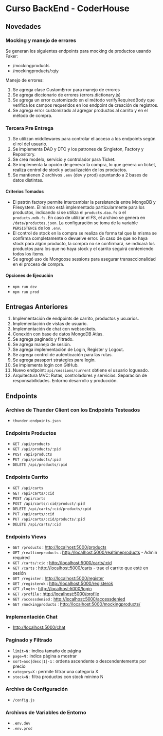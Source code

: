 # Curso BackEnd - CoderHouse

## Novedades

### Mocking y manejo de errores

Se generan los siguientes endpoints para mocking de productos usando Faker:

- /mockingproducts
- /mockingproducts/:qty

Manejo de errores:

1. Se agrega clase CustomError para manejo de errores
2. Se agrega diccionario de errores (errors.dictionary.js)
3. Se agrega un error customizado en el método verifyRequiredBody que verifica los campos requeridos en los endpoint de creación de registros.
4. Se agrega error customizado al agregar productos al carrito y en el método de compra.

### Tercera Pre Entrega

1. Se utilizan middlewares para controlar el acceso a los endpoints según el rol del usuario.
2. Se implementa DAO y DTO y los patrones de Singleton, Factory y Repository.
3. Se crea modelo, servicio y controlador para Ticket.
4. Se implementa la opción de generar la compra, lo que genera un ticket, realiza control de stock y actualización de los productos.
5. Se mantienen 2 archivos `.env` (dev y prod) apuntando a 2 bases de datos distintas.

#### Criterios Tomados

- El patrón factory permite intercambiar la persistencia entre MongoDB y Filesystem. El mismo está implementado particularmente para los productos, indicando si se utiliza el `products.dao.fs` o el `products.mdb.fs`. En caso de utilizar el FS, el archivo se genera en `/data/productos.json`. La configuración se toma de la variable `PERSISTENCE` de los `.env`.
- El control de stock en la compra se realiza de forma tal que la misma se confirma completamente o devuelve error. En caso de que no haya stock para algún producto, la compra no se confirmará, se indicará los productos para los que no haya stock y el carrito seguirá conteniendo todos los ítems.
- Se agregó uso de Mongoose sessions para asegurar transaccionalidad en el proceso de compra.

#### Opciones de Ejecución

- `npm run dev`
- `npm run prod`

## Entregas Anteriores

1. Implementación de endpoints de carrito, productos y usuarios.
2. Implementación de vistas de usuario.
3. Implementación de chat con websockets.
4. Conexión con base de datos MongoDB Atlas.
5. Se agrega paginado y filtrado.
6. Se agrega manejo de sesión.
7. Se agrega implementación de Login, Register y Logout.
8. Se agrega control de autenticación para las rutas.
9. Se agrega passport strategies para login.
10. Se implementa login con GitHub.
11. Nuevo endpoint: `api/sessions/current` obtiene el usuario logueado.
12. Arquitectura MVC: Rutas, controladores y servicios. Separación de responsabilidades. Entorno desarrollo y producción.

## Endpoints

### Archivo de Thunder Client con los Endpoints Testeados

- `thunder-endpoints.json`

### Endpoints Productos

- `GET /api/products`
- `GET /api/products/:pid`
- `POST /api/products`
- `PUT /api/products/:pid`
- `DELETE /api/products/:pid`

### Endpoints Carrito

- `GET /api/carts`
- `GET /api/carts/:cid`
- `POST /api/carts`
- `POST /api/carts/:cid/product/:pid`
- `DELETE /api/carts/:cid/products/:pid`
- `PUT /api/carts/:cid`
- `PUT /api/carts/:cid/products/:pid`
- `DELETE /api/carts/:cid`

### Endpoints Views

- `GET /products` : [http://localhost:5000/products](http://localhost:5000/products)
- `GET /realtimeproducts` : [http://localhost:5000/realtimeproducts](http://localhost:5000/realtimeproducts) - Admin required
- `GET /carts/:cid` : [http://localhost:5000/carts/:cid](http://localhost:5000/carts/:cid)
- `GET /carts` : [http://localhost:5000/carts](http://localhost:5000/carts) - trae el carrito que esté en sesión
- `GET /register` : [http://localhost:5000/register](http://localhost:5000/register)
- `GET /registerok` : [http://localhost:5000/registerok](http://localhost:5000/registerok)
- `GET /login` : [http://localhost:5000/login](http://localhost:5000/login)
- `GET /profile` : [http://localhost:5000/profile](http://localhost:5000/profile)
- `GET /accessdenied` : [http://localhost:5000/accessdenied](http://localhost:5000/accessdenied)
- `GET /mockingproducts` : [http://localhost:5000/mockingproducts/](http://localhost:5000/mockingproducts/)

### Implementación Chat

- [http://localhost:5000/chat](http://localhost:5000/chat)

### Paginado y Filtrado

- `limit=N` : indica tamaño de página
- `page=N` : indica página a mostrar
- `sort=asc|desc|1|-1` : ordena ascendente o descendentemente por precio
- `category=X` : permite filtrar una categoría X
- `stock=N` : filtra productos con stock mínimo N

### Archivo de Configuración

- `/config.js`

### Archivos de Variables de Entorno

- `.env.dev`
- `.env.prod`
